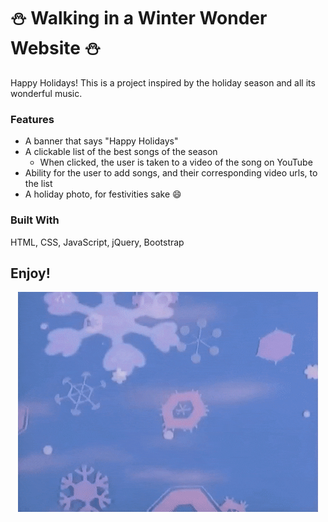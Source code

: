 # ⛄️ Walking in a Winter Wonder Website ⛄️
Happy Holidays! This is a project inspired by the holiday season and all its wonderful music.


### Features
- A banner that says "Happy Holidays"
- A clickable list of the best songs of the season 
  - When clicked, the user is taken to a video of the song on YouTube
- Ability for the user to add songs, and their corresponding video urls, to the list
- A holiday photo, for festivities sake :smile:


### Built With
HTML, CSS, JavaScript, jQuery, Bootstrap

## Enjoy!

<p align="center">
  <img src="media/snow.gif" alt="Snow">
</p>